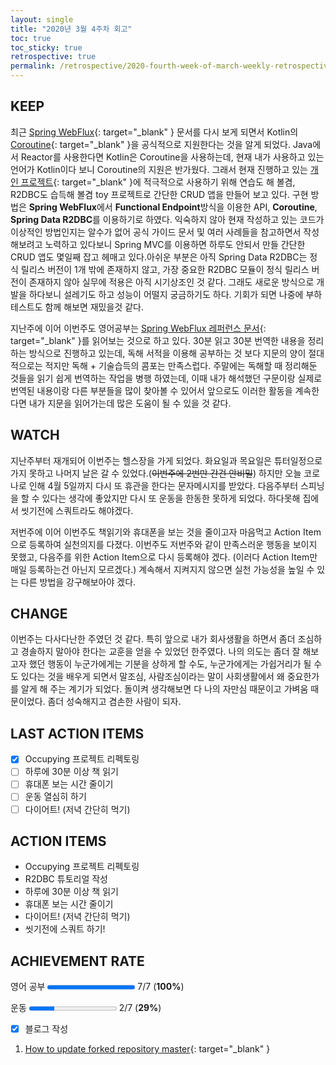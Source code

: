 ```yaml
---
layout: single
title: "2020년 3월 4주차 회고"
toc: true
toc_sticky: true
retrospective: true
permalink: /retrospective/2020-fourth-week-of-march-weekly-retrospective/
---
```


## KEEP

최근 [Spring WebFlux](https://docs.spring.io/spring/docs/current/spring-framework-reference/web-reactive.html){: target="\_blank" } 문서를 다시 보게 되면서 Kotlin의 [Coroutine](https://docs.spring.io/spring/docs/current/spring-framework-reference/languages.html#coroutines){: target="\_blank" }을 공식적으로 지원한다는 것을 알게 되었다. Java에서 Reactor를 사용한다면 Kotlin은 Coroutine을 사용하는데, 현재 내가 사용하고 있는 언어가 Kotlin이다 보니 Coroutine의 지원은 반가웠다. 그래서 현재 진행하고 있는 [개인 프로젝트](https://github.com/veluxer62/occupying){: target="\_blank" }에 적극적으로 사용하기 위해 연습도 해 볼겸, R2DBC도 습득해 볼겸 toy 프로젝트로 간단한 CRUD 앱을 만들어 보고 있다. 구현 방법은 **Spring WebFlux**에서 **Functional Endpoint**방식을 이용한 API, **Coroutine**, **Spring Data R2DBC**를 이용하기로 하였다. 익숙하지 않아 현재 작성하고 있는 코드가 이상적인 방법인지는 알수가 없어 공식 가이드 문서 및 여러 사례들을 참고하면서 작성해보려고 노력하고 있다보니 Spring MVC를 이용하면 하루도 안되서 만들 간단한 CRUD 앱도 몇일째 잡고 헤매고 있다.아쉬운 부분은 아직 Spring Data R2DBC는 정식 릴리스 버전이 1개 밖에 존재하지 않고, 가장 중요한 R2DBC 모듈이 정식 릴리스 버전이 존재하지 않아 실무에 적용은 아직 시기상조인 것 같다. 그래도 새로운 방식으로 개발을 하다보니 설레기도 하고 성능이 어떨지 궁금하기도 하다. 기회가 되면 나중에 부하 테스트도 함께 해보면 재밌을것 같다.

지난주에 이어 이번주도 영어공부는 [Spring WebFlux 레퍼런스 문서](https://docs.spring.io/spring/docs/current/spring-framework-reference/web-reactive.html){: target="\_blank" }를 읽어보는 것으로 하고 있다. 30분 읽고 30분 번역한 내용을 정리하는 방식으로 진행하고 있는데, 독해 서적을 이용해 공부하는 것 보다 지문의 양이 절대적으로는 적지만 독해 + 기술습득의 콤포는 만족스럽다. 주말에는 독해할 때 정리해둔 것들을 읽기 쉽게 번역하는 작업을 병행 하였는데, 이때 내가 해석했던 구문이랑 실제로 번역된 내용이랑 다른 부분들을 많이 찾아볼 수 있어서 앞으로도 이러한 활동을 계속한다면 내가 지문을 읽어가는데 많은 도움이 될 수 있을 것 같다.

## WATCH

지난주부터 재개되어 이번주는 헬스장을 가게 되었다. 화요일과 목요일은 튜터일정으로 가지 못하고 나머지 날은 갈 수 있었다.(~~이번주에 2번만 간건 안비밀~~) 하지만 오늘 코로나로 인해 4월 5일까지 다시 또 휴관을 한다는 문자메시지를 받았다. 다음주부터 스피닝을 할 수 있다는 생각에 좋았지만 다시 또 운동을 한동한 못하게 되었다. 하다못해 집에서 씻기전에 스쿼트라도 해야겠다.

저번주에 이어 이번주도 책읽기와 휴대폰을 보는 것을 줄이고자 마음먹고 Action Item으로 등록하여 실천의지를 다졌다. 이번주도 저번주와 같이 만족스러운 행동을 보이지 못했고, 다음주를 위한 Action Item으로 다시 등록해야 겠다. (이러다 Action Item만 매일 등록하는건 아닌지 모르겠다.) 계속해서 지켜지지 않으면 실천 가능성을 높일 수 있는 다른 방법을 강구해보아야 겠다.

## CHANGE

이번주는 다사다난한 주였던 것 같다. 특히 앞으로 내가 회사생활을 하면서 좀더 조심하고 경솔하지 말아야 한다는 교훈을 얻을 수 있었던 한주였다.
나의 의도는 좀더 잘 해보고자 했던 행동이 누군가에게는 기분을 상하게 할 수도, 누군가에게는 가쉽거리가 될 수도 있다는 것을 배우게 되면서 말조심, 사람조심이라는 말이 사회생활에서 왜 중요한가를 알게 해 주는 계기가 되었다. 돌이켜 생각해보면 다 나의 자만심 때문이고 가벼움 때문이었다. 좀더 성숙해지고 겸손한 사람이 되자.

## LAST ACTION ITEMS

- [x] Occupying 프로젝트 리펙토링
- [ ] 하루에 30분 이상 책 읽기
- [ ] 휴대폰 보는 시간 줄이기
- [ ] 운동 열심히 하기
- [ ] 다이어트! (저녁 간단히 먹기)

## ACTION ITEMS

- Occupying 프로젝트 리펙토링
- R2DBC 튜토리얼 작성
- 하루에 30분 이상 책 읽기
- 휴대폰 보는 시간 줄이기
- 다이어트! (저녁 간단히 먹기)
- 씻기전에 스쿼트 하기!

## ACHIEVEMENT RATE

영어 공부
<progress value="7" max="7"></progress>
7/7 (<b>100%</b>)

운동
<progress value="2" max="7"></progress>
2/7 (<b>29%</b>)

- [x] 블로그 작성

1. [How to update forked repository master](/tutorials/how-to-update-forked-repository-master/){: target="\_blank" }
